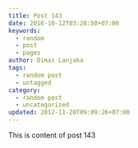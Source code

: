 ```yaml
---
title: Post 143
date: 2016-10-12T03:28:50+07:00
keywords:
  - random
  - post
  - pages
author: Dimas Lanjaka
tags:
  - random post
  - untagged
category:
  - random post
  - uncategorized
updated: 2012-11-20T09:09:26+07:00
---
```

This is content of post 143